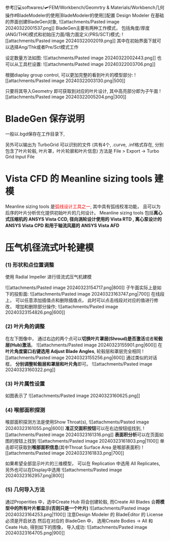 参考[[💻softwares/🛩️FEM/Workbench/Geomrtry & Materials/Workbench几何操作#BladeModeler的使用|BladeModeler的使用]]配置 Design Modeler 
在基础的界面创建BladeGen对象,
![[attachments/Pasted image 20240322001537.png]]
BladeGen主要有两种工作模式， 包括角度/厚度(ANG/THK)模式和初始压力面/吸力面定义(PRS/SCT)模式;
![[attachments/Pasted image 20240322002019.png]]
其中在初始界面下就可以选择Ang/Thk或者Pre/Sct模式工作

设定数量方法如图: 
![[attachments/Pasted image 20240322002443.png]]
也可以从工具栏设置: 
![[attachments/Pasted image 20240322003706.png]]

根据diaplay group control, 可以更加完整的看到叶片的模型部分: 
![[attachments/Pasted image 20240322003130.png|500]]

只要将其导入Geometry 即可获取到对应的叶片设计, 其中高亮部分即为子午面
![[attachments/Pasted image 20240322005204.png|300]]
# BladeGen 保存说明
一般以.bgd保存在工作目录下, 

另外可以输出为 TurboGrid 可以识别的文件 (共有4个, .curve, .inf格式存在, 分别包含了叶片轮毂,  叶片罩，叶片轮廓和叶片信息) 方法是 File > Export -> Turbo Grid Input File 

# Vista CFD 的 Meanline sizing tools 建模
Meanline sizing tools 是<mark style="background: transparent; color: red">弧线设计工具之一</mark>,   其中具有弧线校准功能， 且可以为后序的叶片分析优化提供初始叶片的几何设计。
Meanline sizing tools 包括**离心式压缩机的 ANSYS Vista CCD, 径向涡轮设计使用的 Vista RTD , 离心泵设计的ANSYS Vista CPD 和用于轴流风扇的 ANSYS Vista AFD**

# 压气机径流式叶轮建模
### (1) 形状和点位置调整
使用 Radial Impeller 进行径流式压气机建模

![[attachments/Pasted image 20240323154717.png|800]]
子午面实际上是如下的投影面:
![[attachments/Pasted image 20240323163747.png|700]]
在线段上， 可以任意添加插值点和删除插值点， 此时可以点击线段对对应的值进行修改， 增加和删除部分操作; 
![[attachments/Pasted image 20240323154826.png|600]]

### (2) 叶片角的调整
在左下图像中， 通过右边的两个点可以**切换叶片罩层(Shroud)是否激活**或者**轮毂层(Hub)激活**。
![[attachments/Pasted image 20240323155901.png|600]]
在**叶片角度窗口右键选用 Adjust Blade Angles**, 轮毂层和罩层完全相同
![[attachments/Pasted image 20240323155256.png|600]]
通过类似的对话框， **分别调整轮毂层和罩层和叶片角**即可。
![[attachments/Pasted image 20240323160322.png]]

### (3) 叶片属性设置
如图表示了
![[attachments/Pasted image 20240323160625.png]]
### (4) 喉部面积探测
喉部面积探测方法是使用Show Throat(s), 
![[attachments/Pasted image 20240323161055.png|600]]
**准正交面积按钮**可以在右边按钮组找到, 
![[attachments/Pasted image 20240323161316.png]]
**表面积分析**可以在页面如图的按钮上找到
![[attachments/Pasted image 20240323161803.png|1100]]
单击即可获取到**喉部面积信息**(其中Throat Surface Area 是喉部表面积)
![[attachments/Pasted image 20240323161833.png|700]]

如果希望全部显示叶片的三维模型， 可以在 Replication 中选用 All Replicates, 另外也可以在Display中选用
![[attachments/Pasted image 20240323162957.png|800]]
### (5) 几何导入方法
通过Properities 中，选中Create Hub 将会创建轮毂, 而Create All Blades 会**将模型中的所有叶片都显示(否则只是一个叶片)**
![[attachments/Pasted image 20240323164253.png|1100]]
注意Design Modeler 的 BladeEditor 的 License 必须是开启状态
然后在对应的 BladeGen 中， 选用Create Bodies -> All 和Ceate Hub, 得到如下的图像， 导入成功: 
![[attachments/Pasted image 20240323164705.png|900]]
